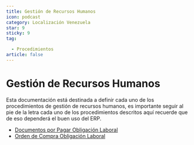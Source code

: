 ```yaml
---
title: Gestión de Recursos Humanos
icon: podcast
category: Localización Venezuela
star: 9
sticky: 9
tag:

  - Procedimientos
article: false
---
```


**Gestión de Recursos Humanos**
================================

Esta documentación está destinada a definir cada uno de los procedimientos de gestión de recursos humanos, es importante seguir al pie de la letra cada uno de los procedimientos descritos aquí recuerde que de eso dependerá el buen uso del ERP.

- [Documentos por Pagar Obligación Laboral](document-payable-labor-obligation/)
- [Orden de Compra Obligación Laboral](purchase-order-labor-obligation/)
